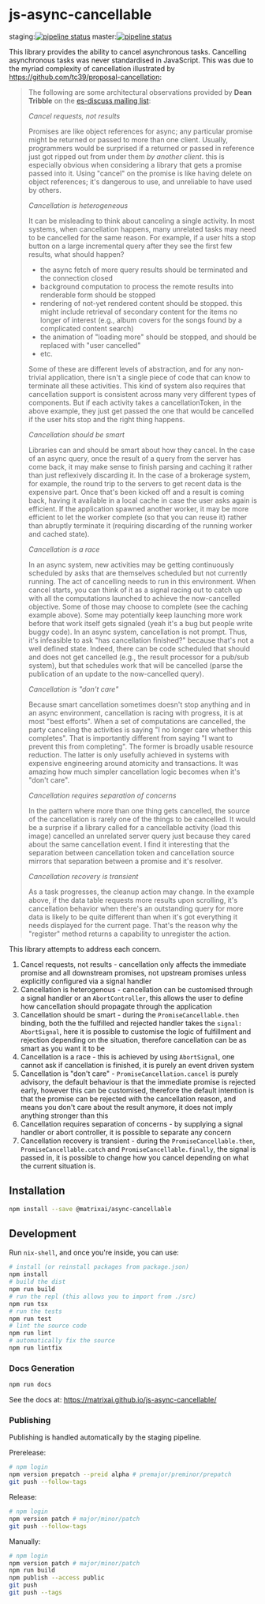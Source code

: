 # js-async-cancellable

staging:[![pipeline status](https://gitlab.com/MatrixAI/open-source/js-async-cancellable/badges/staging/pipeline.svg)](https://gitlab.com/MatrixAI/open-source/js-async-cancellable/commits/staging)
master:[![pipeline status](https://gitlab.com/MatrixAI/open-source/js-async-cancellable/badges/master/pipeline.svg)](https://gitlab.com/MatrixAI/open-source/js-async-cancellable/commits/master)

This library provides the ability to cancel asynchronous tasks. Cancelling asynchronous tasks was never standardised in JavaScript. This was due to the myriad complexity of cancellation illustrated by https://github.com/tc39/proposal-cancellation:

> The following are some architectural observations provided by **Dean Tribble** on the [es-discuss mailing list](https://mail.mozilla.org/pipermail/es-discuss/2015-March/041887.html):
>
> *Cancel requests, not results*
>
> Promises are like object references for async; any particular promise might
> be returned or passed to more than one client. Usually, programmers would
> be surprised if a returned or passed in reference just got ripped out from
> under them *by another client*. this is especially obvious when considering
> a library that gets a promise passed into it. Using "cancel" on the promise
> is like having delete on object references; it's dangerous to use, and
> unreliable to have used by others.
>
> *Cancellation is heterogeneous*
>
> It can be misleading to think about canceling a single activity. In most
> systems, when cancellation happens, many unrelated tasks may need to be
> cancelled for the same reason. For example, if a user hits a stop button on
> a large incremental query after they see the first few results, what should
> happen?
>
> - the async fetch of more query results should be terminated and the
> connection closed
> - background computation to process the remote results into renderable
> form should be stopped
> - rendering of not-yet rendered content should be stopped. this might
> include retrieval of secondary content for the items no longer of interest
> (e.g., album covers for the songs found by a complicated content search)
> - the animation of "loading more" should be stopped, and should be
> replaced with "user cancelled"
> - etc.
>
> Some of these are different levels of abstraction, and for any non-trivial
> application, there isn't a single piece of code that can know to terminate
> all these activities. This kind of system also requires that cancellation
> support is consistent across many very different types of components. But
> if each activity takes a cancellationToken, in the above example, they just
> get passed the one that would be cancelled if the user hits stop and the
> right thing happens.
>
> *Cancellation should be smart*
>
> Libraries can and should be smart about how they cancel. In the case of an
> async query, once the result of a query from the server has come back, it
> may make sense to finish parsing and caching it rather than just
> reflexively discarding it. In the case of a brokerage system, for example,
> the round trip to the servers to get recent data is the expensive part.
> Once that's been kicked off and a result is coming back, having it
> available in a local cache in case the user asks again is efficient. If the
> application spawned another worker, it may be more efficient to let the
> worker complete (so that you can reuse it) rather than abruptly terminate
> it (requiring discarding of the running worker and cached state).
>
> *Cancellation is a race*
>
> In an async system, new activities may be getting continuously scheduled by
> asks that are themselves scheduled but not currently running. The act of
> cancelling needs to run in this environment. When cancel starts, you can
> think of it as a signal racing out to catch up with all the computations
> launched to achieve the now-cancelled objective. Some of those may choose
> to complete (see the caching example above). Some may potentially keep
> launching more work before that work itself gets signaled (yeah it's a bug
> but people write buggy code). In an async system, cancellation is not
> prompt. Thus, it's infeasible to ask "has cancellation finished?" because
> that's not a well defined state. Indeed, there can be code scheduled that
> should and does not get cancelled (e.g., the result processor for a pub/sub
> system), but that schedules work that will be cancelled (parse the
> publication of an update to the now-cancelled query).
>
> *Cancellation is "don't care"*
>
> Because smart cancellation sometimes doesn't stop anything and in an async
> environment, cancellation is racing with progress, it is at most "best
> efforts". When a set of computations are cancelled, the party canceling the
> activities is saying "I no longer care whether this completes". That is
> importantly different from saying "I want to prevent this from completing".
> The former is broadly usable resource reduction. The latter is only
> usefully achieved in systems with expensive engineering around atomicity
> and transactions. It was amazing how much simpler cancellation logic
> becomes when it's "don't care".
>
> *Cancellation requires separation of concerns*
>
> In the pattern where more than one thing gets cancelled, the source of the
> cancellation is rarely one of the things to be cancelled. It would be a
> surprise if a library called for a cancellable activity (load this image)
> cancelled an unrelated server query just because they cared about the same
> cancellation event. I find it interesting that the separation between
> cancellation token and cancellation source mirrors that separation between
> a promise and it's resolver.
>
> *Cancellation recovery is transient*
>
> As a task progresses, the cleanup action may change. In the example above,
> if the data table requests more results upon scrolling, it's cancellation
> behavior when there's an outstanding query for more data is likely to be
> quite different than when it's got everything it needs displayed for the
> current page. That's the reason why the "register" method returns a
> capability to unregister the action.

This library attempts to address each concern.

1. Cancel requests, not results - cancellation only affects the immediate promise and all downstream promises, not upstream promises unless explicitly configured via a signal handler
2. Cancellation is heterogenous - cancellation can be customised through a signal handler or an `AbortController`, this allows the user to define how cancellation should propagate through the application
3. Cancellation should be smart - during the `PromiseCancellable.then` binding, both the the fulfilled and rejected handler takes the `signal: AbortSignal`, here it is possible to customise the logic of fulfillment and rejection depending on the situation, therefore cancellation can be as smart as you want it to be
4. Cancellation is a race - this is achieved by using `AbortSignal`, one cannot ask if cancellation is finished, it is purely an event driven system
5. Cancellation is "don't care" - `PromiseCancellation.cancel` is purely advisory, the default behaviour is that the immediate promise is rejected early, however this can be customised, therefore the default intention is that the promise can be rejected with the cancellation reason, and means you don't care about the result anymore, it does not imply anything stronger than this
6. Cancellation requires separation of concerns - by supplying a signal handler or abort controller, it is possible to separate any concern
7. Cancellation recovery is transient - during the `PromiseCancellable.then`, `PromiseCancellable.catch` and `PromiseCancellable.finally`, the signal is passed in, it is possible to change how you cancel depending on what the current situation is.

## Installation

```sh
npm install --save @matrixai/async-cancellable
```

## Development

Run `nix-shell`, and once you're inside, you can use:

```sh
# install (or reinstall packages from package.json)
npm install
# build the dist
npm run build
# run the repl (this allows you to import from ./src)
npm run tsx
# run the tests
npm run test
# lint the source code
npm run lint
# automatically fix the source
npm run lintfix
```

### Docs Generation

```sh
npm run docs
```

See the docs at: https://matrixai.github.io/js-async-cancellable/

### Publishing

Publishing is handled automatically by the staging pipeline.

Prerelease:

```sh
# npm login
npm version prepatch --preid alpha # premajor/preminor/prepatch
git push --follow-tags
```

Release:

```sh
# npm login
npm version patch # major/minor/patch
git push --follow-tags
```

Manually:

```sh
# npm login
npm version patch # major/minor/patch
npm run build
npm publish --access public
git push
git push --tags
```
